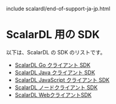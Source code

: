 include scalardl/end-of-support-ja-jp.html

# ScalarDL 用の SDK

以下は、ScalarDL の SDK のリストです。

- [ScalarDL Go クライアント SDK](scalardl-go-client-sdk/README.md)
- [ScalarDL Java クライアント SDK](scalardl-java-client-sdk/README.md)
- [ScalarDL JavaScript クライアント SDK](scalardl-javascript-sdk-base/README.md)
- [ScalarDL ノードクライアント SDK](scalardl-node-client-sdk/README.md)
- [ScalarDL WebクライアントSDK](scalardl-web-client-sdk/README.md)
